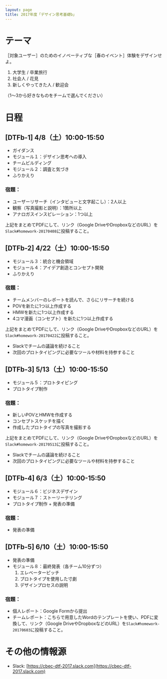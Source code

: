 ```yaml
---
layout: page
title: 2017年度「デザイン思考基礎b」
---
```


# テーマ

［対象ユーザー］のためのイノベーティブな［春のイベント］体験をデザインせよ。

1. 大学生 / 卒業旅行
2. 社会人 / 花見
3. 新しくやってきた人 / 歓迎会

（1〜3から好きなものをチームで選んでください）

# 日程

## [DTFb-1] 4/8（土）10:00-15:50

- ガイダンス
- モジュール１：デザイン思考への導入
- チームビルディング
- モジュール２：調査と気づき
- ふりかえり

### 宿題：

- ユーザーリサーチ（インタビューと文字起こし）：2人以上
- 観察（写真撮影と説明）：1箇所以上
- アナロガスインスピレーション：1つ以上

上記をまとめてPDFにして、リンク（Google DriveやDropboxなどのURL）を``Slack#homework-20170408``に投稿すること。

## [DTFb-2] 4/22（土）10:00-15:50

- モジュール３：統合と機会領域
- モジュール４：アイデア創造とコンセプト開発
- ふりかえり

### 宿題：

- チームメンバーのレポートを読んで、さらにリサーチを続ける
- POVを新たに1つ以上作成する
- HMWを新たに1つ以上作成する
- 4コマ漫画（コンセプト）を新たに1つ以上作成する

上記をまとめてPDFにして、リンク（Google DriveやDropboxなどのURL）を``Slack#homework-20170422``に投稿すること。

- Slackでチームの議論を続けること
- 次回のプロトタイピングに必要なツールや材料を持参すること

## [DTFb-3] 5/13（土）10:00-15:50

- モジュール５：プロトタイピング
- プロトタイプ制作

### 宿題：

- 新しいPOVとHMWを作成する
- コンセプトスケッチを描く
- 作成したプロトタイプの写真を撮影する

上記をまとめてPDFにして、リンク（Google DriveやDropboxなどのURL）を``Slack#homework-20170513``に投稿すること。

- Slackでチームの議論を続けること
- 次回のプロトタイピングに必要なツールや材料を持参すること

## [DTFb-4] 6/3（土）10:00-15:50

- モジュール６：ビジネスデザイン
- モジュール７：ストーリーテリング
- プロトタイプ制作 + 発表の準備

### 宿題：

- 発表の準備

## [DTFb-5] 6/10（土）10:00-15:50

- 発表の準備
- モジュール８：最終発表（各チーム10分ずつ）
  1. エレベーターピッチ
  2. プロトタイプを使用した寸劇
  3. デザインプロセスの説明

### 宿題：

- 個人レポート：Google Formから提出
- チームレポート：こちらで用意したWordのテンプレートを使い、PDFに変換して、リンク（Google DriveやDropboxなどのURL）を``Slack#homework-20170603``に投稿すること。

# その他の情報源

- Slack: [https://cbec-dtf-2017.slack.com](https://cbec-dtf-2017.slack.com)
